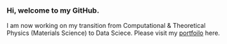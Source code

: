 ### Hi, welcome to my GitHub.

<!--
**aruneshroy91/aruneshroy91** is a ✨ _special_ ✨ repository because its `README.md` (this file) appears on your GitHub profile.

Here are some ideas to get you started:

- 🔭 I’m currently working on ...
- 🌱 I’m currently learning ...
- 👯 I’m looking to collaborate on ...
- 🤔 I’m looking for help with ...
- 💬 Ask me about ...
- 📫 How to reach me: ...
- 😄 Pronouns: ...
- ⚡ Fun fact: ...
-->
I am now working on my transition from Computational & Theoretical Physics (Materials Science) to Data Sciece. Please visit my [portfoilo](https://aruneshroy91.github.io/Arunesh_portfolio/) here.
